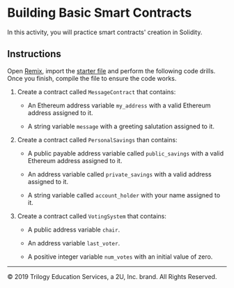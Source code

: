 # Building Basic Smart Contracts

In this activity, you will practice smart contracts' creation in Solidity.

## Instructions

Open [Remix](http://remix.ethereum.org/), import the [starter file](Unsolved/smart-contracts.sol) and perform the following code drills. Once you finish, compile the file to ensure the code works.

1. Create a contract called `MessageContract` that contains:

    * An Ethereum address variable `my_address` with a valid Ethereum address assigned to it.

    * A string variable `message` with a greeting salutation assigned to it.

2. Create a contract called `PersonalSavings` than contains:

    * A public payable address variable called `public_savings` with a valid Ethereum address assigned to it.

    * An address variable called `private_savings` with a valid address assigned to it.

    * A string variable called `account_holder` with your name assigned to it.

3. Create a contract called `VotingSystem` that contains:


    * A public address variable `chair`.

    * An address variable `last_voter`.

    * A positive integer variable `num_votes` with an initial value of zero.

---
© 2019 Trilogy Education Services, a 2U, Inc. brand. All Rights Reserved.
